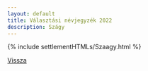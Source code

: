 ```yaml
---
layout: default
title: Választási névjegyzék 2022
description: Szágy
---
```


{% include settlementHTMLs/Szaagy.html %}

[Vissza](./)